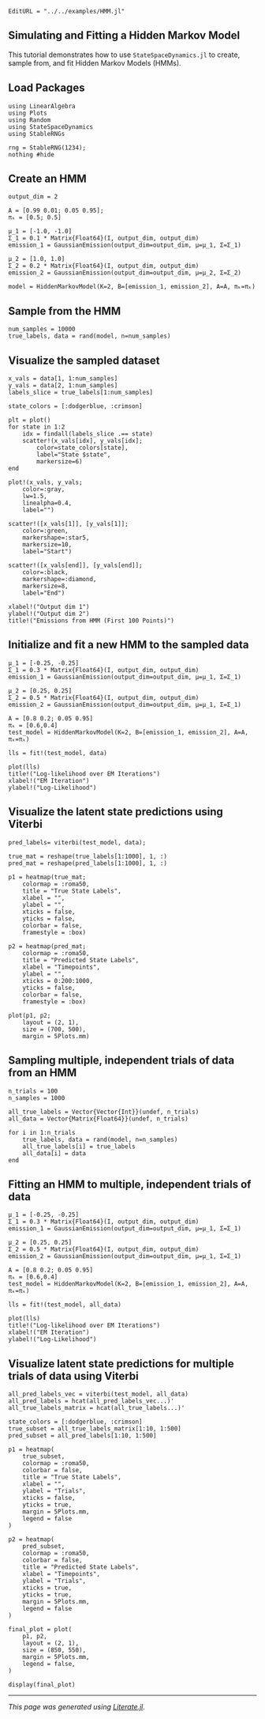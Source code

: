 ```@meta
EditURL = "../../examples/HMM.jl"
```

## Simulating and Fitting a Hidden Markov Model

This tutorial demonstrates how to use `StateSpaceDynamics.jl` to create, sample from, and fit Hidden
Markov Models (HMMs).

## Load Packages

````@example hidden_markov_model_example
using LinearAlgebra
using Plots
using Random
using StateSpaceDynamics
using StableRNGs
````

````@example hidden_markov_model_example
rng = StableRNG(1234);
nothing #hide
````

## Create an HMM

````@example hidden_markov_model_example
output_dim = 2

A = [0.99 0.01; 0.05 0.95];
πₖ = [0.5; 0.5]

μ_1 = [-1.0, -1.0]
Σ_1 = 0.1 * Matrix{Float64}(I, output_dim, output_dim)
emission_1 = GaussianEmission(output_dim=output_dim, μ=μ_1, Σ=Σ_1)

μ_2 = [1.0, 1.0]
Σ_2 = 0.2 * Matrix{Float64}(I, output_dim, output_dim)
emission_2 = GaussianEmission(output_dim=output_dim, μ=μ_2, Σ=Σ_2)

model = HiddenMarkovModel(K=2, B=[emission_1, emission_2], A=A, πₖ=πₖ)
````

## Sample from the HMM

````@example hidden_markov_model_example
num_samples = 10000
true_labels, data = rand(model, n=num_samples)
````

## Visualize the sampled dataset

````@example hidden_markov_model_example
x_vals = data[1, 1:num_samples]
y_vals = data[2, 1:num_samples]
labels_slice = true_labels[1:num_samples]

state_colors = [:dodgerblue, :crimson]

plt = plot()
for state in 1:2
    idx = findall(labels_slice .== state)
    scatter!(x_vals[idx], y_vals[idx];
        color=state_colors[state],
        label="State $state",
        markersize=6)
end

plot!(x_vals, y_vals;
    color=:gray,
    lw=1.5,
    linealpha=0.4,
    label="")

scatter!([x_vals[1]], [y_vals[1]];
    color=:green,
    markershape=:star5,
    markersize=10,
    label="Start")

scatter!([x_vals[end]], [y_vals[end]];
    color=:black,
    markershape=:diamond,
    markersize=8,
    label="End")

xlabel!("Output dim 1")
ylabel!("Output dim 2")
title!("Emissions from HMM (First 100 Points)")
````

## Initialize and fit a new HMM to the sampled data

````@example hidden_markov_model_example
μ_1 = [-0.25, -0.25]
Σ_1 = 0.3 * Matrix{Float64}(I, output_dim, output_dim)
emission_1 = GaussianEmission(output_dim=output_dim, μ=μ_1, Σ=Σ_1)

μ_2 = [0.25, 0.25]
Σ_2 = 0.5 * Matrix{Float64}(I, output_dim, output_dim)
emission_2 = GaussianEmission(output_dim=output_dim, μ=μ_1, Σ=Σ_1)

A = [0.8 0.2; 0.05 0.95]
πₖ = [0.6,0.4]
test_model = HiddenMarkovModel(K=2, B=[emission_1, emission_2], A=A, πₖ=πₖ)

lls = fit!(test_model, data)

plot(lls)
title!("Log-likelihood over EM Iterations")
xlabel!("EM Iteration")
ylabel!("Log-Likelihood")
````

## Visualize the latent state predictions using Viterbi

````@example hidden_markov_model_example
pred_labels= viterbi(test_model, data);

true_mat = reshape(true_labels[1:1000], 1, :)
pred_mat = reshape(pred_labels[1:1000], 1, :)

p1 = heatmap(true_mat;
    colormap = :roma50,
    title = "True State Labels",
    xlabel = "",
    ylabel = "",
    xticks = false,
    yticks = false,
    colorbar = false,
    framestyle = :box)

p2 = heatmap(pred_mat;
    colormap = :roma50,
    title = "Predicted State Labels",
    xlabel = "Timepoints",
    ylabel = "",
    xticks = 0:200:1000,
    yticks = false,
    colorbar = false,
    framestyle = :box)

plot(p1, p2;
    layout = (2, 1),
    size = (700, 500),
    margin = 5Plots.mm)
````

## Sampling multiple, independent trials of data from an HMM

````@example hidden_markov_model_example
n_trials = 100
n_samples = 1000

all_true_labels = Vector{Vector{Int}}(undef, n_trials)
all_data = Vector{Matrix{Float64}}(undef, n_trials)

for i in 1:n_trials
    true_labels, data = rand(model, n=n_samples)
    all_true_labels[i] = true_labels
    all_data[i] = data
end
````

## Fitting an HMM to multiple, independent trials of data

````@example hidden_markov_model_example
μ_1 = [-0.25, -0.25]
Σ_1 = 0.3 * Matrix{Float64}(I, output_dim, output_dim)
emission_1 = GaussianEmission(output_dim=output_dim, μ=μ_1, Σ=Σ_1)

μ_2 = [0.25, 0.25]
Σ_2 = 0.5 * Matrix{Float64}(I, output_dim, output_dim)
emission_2 = GaussianEmission(output_dim=output_dim, μ=μ_1, Σ=Σ_1)

A = [0.8 0.2; 0.05 0.95]
πₖ = [0.6,0.4]
test_model = HiddenMarkovModel(K=2, B=[emission_1, emission_2], A=A, πₖ=πₖ)

lls = fit!(test_model, all_data)

plot(lls)
title!("Log-likelihood over EM Iterations")
xlabel!("EM Iteration")
ylabel!("Log-Likelihood")
````

## Visualize latent state predictions for multiple trials of data using Viterbi

````@example hidden_markov_model_example
all_pred_labels_vec = viterbi(test_model, all_data)
all_pred_labels = hcat(all_pred_labels_vec...)'
all_true_labels_matrix = hcat(all_true_labels...)'

state_colors = [:dodgerblue, :crimson]
true_subset = all_true_labels_matrix[1:10, 1:500]
pred_subset = all_pred_labels[1:10, 1:500]

p1 = heatmap(
    true_subset,
    colormap = :roma50,
    colorbar = false,
    title = "True State Labels",
    xlabel = "",
    ylabel = "Trials",
    xticks = false,
    yticks = true,
    margin = 5Plots.mm,
    legend = false
)

p2 = heatmap(
    pred_subset,
    colormap = :roma50,
    colorbar = false,
    title = "Predicted State Labels",
    xlabel = "Timepoints",
    ylabel = "Trials",
    xticks = true,
    yticks = true,
    margin = 5Plots.mm,
    legend = false
)

final_plot = plot(
    p1, p2,
    layout = (2, 1),
    size = (850, 550),
    margin = 5Plots.mm,
    legend = false,
)

display(final_plot)
````

---

*This page was generated using [Literate.jl](https://github.com/fredrikekre/Literate.jl).*

